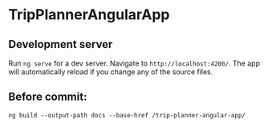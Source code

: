 # TripPlannerAngularApp

## Development server

Run `ng serve` for a dev server. Navigate to `http://localhost:4200/`. The app will automatically reload if you change any of the source files.

## Before commit:

`ng build --output-path docs --base-href /trip-planner-angular-app/`
